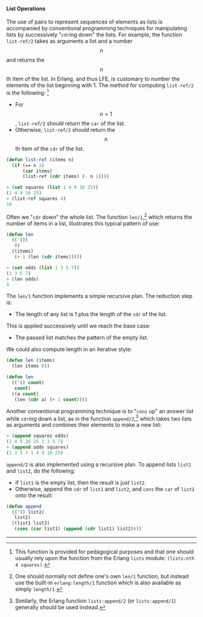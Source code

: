 #### List Operations

The use of pairs to represent sequences of elements as lists is accompanied by conventional programming techniques for manipulating lists by successively "``cdr``ing down" the lists. For example, the function ``list-ref/2`` takes as arguments a list and a number $$n$$ and returns the $$n$$th item of the list. In Erlang, and thus LFE, is customary to number the elements of the list beginning with 1. The method for computing ``list-ref/2`` is the following: [^1]

* For $$n = 1$$, ``list-ref/2`` should return the ``car`` of the list.
* Otherwise, ``list-ref/2`` should return the $$n$$th item of the ``cdr`` of the list.

```lisp
(defun list-ref (items n)
  (if (== n 1)
      (car items)
      (list-ref (cdr items) (- n 1))))
```
```lisp
> (set squares (list 1 4 9 16 25))
(1 4 9 16 25)
> (list-ref squares 4)
16
```

Often we "``cdr`` down" the whole list. The function ``len/1``,[^2] which returns the number of items in a list, illustrates this typical pattern of use:

```lisp
(defun len
  (('())
   0)
  ((items)
   (+ 1 (len (cdr items)))))
```
```lisp
> (set odds (list 1 3 5 7))
(1 3 5 7)
> (len odds)
4
```

The ``len/1`` function implements a simple recursive plan. The reduction step is:

* The length of any list is 1 plus the length of the ``cdr`` of the list.

This is applied successively until we reach the base case:

* The passed list matches the pattern of the empty list.

We could also compute length in an iterative style:

```lisp
(defun len (items)
  (len items 0))

(defun len
  (('() count)
   count)
  ((a count)
   (len (cdr a) (+ 1 count))))
```

Another conventional programming technique is to "``cons`` up" an answer list while ``cdr``ing down a list, as in the function ``append/2``,[^3] which takes two lists as arguments and combines their elements to make a new list:

```lisp
> (append squares odds)
(1 4 9 16 25 1 3 5 7)
> (append odds squares)
(1 3 5 7 1 4 9 16 25)
```

``append/2`` is also implemented using a recursive plan. To append lists ``list1`` and ``list2``, do the following:

* If ``list1`` is the empty list, then the result is just ``list2``.
* Otherwise, append the ``cdr`` of ``list1`` and ``list2``, and ``cons`` the ``car`` of ``list1`` onto the result:

```lisp
(defun append
  (('() list2)
   list2)
  ((list1 list2)
   (cons (car list1) (append (cdr list1) list2))))
```

----

[^1]: This function is provided for pedagogical purposes and that one should usually rely upon the function from the Erlang ``lists`` module: ``(lists:nth 4 squares)``.

[^2]: One should normally not define one's own ``len/1`` function, but instead use the built-in ``erlang:length/1`` function which is also available as simply ``length/1``.

[^3]: Similarly, the Erlang function ``lists:append/2`` (or ``lists:append/1``) generally should be used instead.
